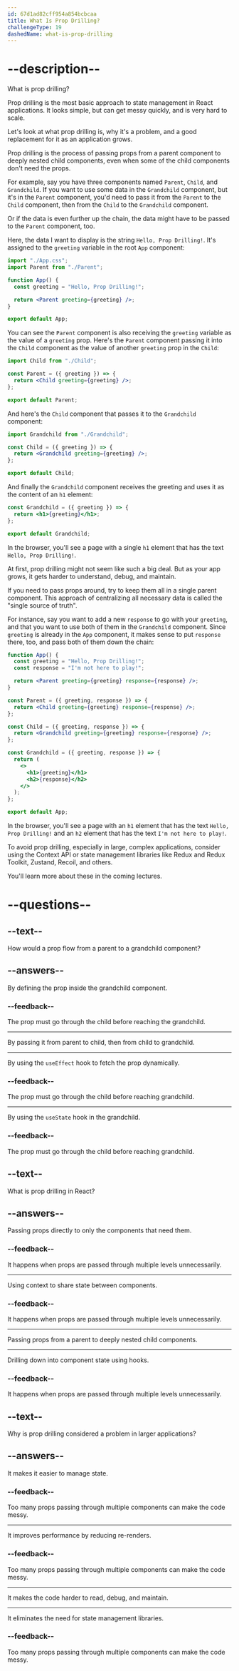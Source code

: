 ```yaml
---
id: 67d1ad82cff954a854bcbcaa
title: What Is Prop Drilling?
challengeType: 19
dashedName: what-is-prop-drilling
---
```


# --description--

What is prop drilling?

Prop drilling is the most basic approach to state management in React applications. It looks simple, but can get messy quickly, and is very hard to scale.

Let's look at what prop drilling is, why it's a problem, and a good replacement for it as an application grows.

Prop drilling is the process of passing props from a parent component to deeply nested child components, even when some of the child components don't need the props.

For example, say you have three components named `Parent`, `Child`, and `Grandchild`. If you want to use some data in the `Grandchild` component, but it's in the `Parent` component, you'd need to pass it from the `Parent` to the `Child` component, then from the `Child` to the `Grandchild` component.

Or if the data is even further up the chain, the data might have to be passed to the `Parent` component, too.

Here, the data I want to display is the string `Hello, Prop Drilling!`. It's assigned to the `greeting` variable in the root `App` component:

```jsx
import "./App.css";
import Parent from "./Parent";

function App() {
  const greeting = "Hello, Prop Drilling!";

  return <Parent greeting={greeting} />;
}

export default App;
```

You can see the `Parent` component is also receiving the `greeting` variable as the value of a `greeting` prop. Here's the `Parent` component passing it into the `Child` component as the value of another `greeting` prop in the `Child`:

```jsx
import Child from "./Child";

const Parent = ({ greeting }) => {
  return <Child greeting={greeting} />;
};

export default Parent;
```

And here's the `Child` component that passes it to the `Grandchild` component:

```jsx
import Grandchild from "./Grandchild";

const Child = ({ greeting }) => {
  return <Grandchild greeting={greeting} />;
};

export default Child;
```

And finally the `Grandchild` component receives the greeting and uses it as the content of an `h1` element:

```jsx
const Grandchild = ({ greeting }) => {
  return <h1>{greeting}</h1>;
};

export default Grandchild;
```

In the browser, you'll see a page with a single `h1` element that has the text `Hello, Prop Drilling!`.

At first, prop drilling might not seem like such a big deal. But as your app grows, it gets harder to understand, debug, and maintain.

If you need to pass props around, try to keep them all in a single parent component. This approach of centralizing all necessary data is called the "single source of truth".

For instance, say you want to add a new `response` to go with your `greeting`, and that you want to use both of them in the `Grandchild` component. Since `greeting` is already in the `App` component, it makes sense to put `response` there, too, and pass both of them down the chain:

```jsx
function App() {
  const greeting = "Hello, Prop Drilling!";
  const response = "I'm not here to play!";

  return <Parent greeting={greeting} response={response} />;
}

const Parent = ({ greeting, response }) => {
  return <Child greeting={greeting} response={response} />;
};

const Child = ({ greeting, response }) => {
  return <Grandchild greeting={greeting} response={response} />;
};

const Grandchild = ({ greeting, response }) => {
  return (
    <>
      <h1>{greeting}</h1>
      <h2>{response}</h2>
    </>
  );
};

export default App;
```

In the browser, you'll see a page with an `h1` element that has the text `Hello, Prop Drilling!` and an `h2` element that has the text `I'm not here to play!`.

To avoid prop drilling, especially in large, complex applications, consider using the Context API or state management libraries like Redux and Redux Toolkit, Zustand, Recoil, and others.

You'll learn more about these in the coming lectures.

# --questions--

## --text--

How would a prop flow from a parent to a grandchild component?

## --answers--

By defining the prop inside the grandchild component.

### --feedback--

The prop must go through the child before reaching the grandchild.

---

By passing it from parent to child, then from child to grandchild.

---

By using the `useEffect` hook to fetch the prop dynamically.

### --feedback--

The prop must go through the child before reaching grandchild.

---

By using the `useState` hook in the grandchild.

### --feedback--

The prop must go through the child before reaching grandchild.

## --text--

What is prop drilling in React?

## --answers--

Passing props directly to only the components that need them.

### --feedback--

It happens when props are passed through multiple levels unnecessarily.

---

Using context to share state between components.

### --feedback--

It happens when props are passed through multiple levels unnecessarily.

---

Passing props from a parent to deeply nested child components.

---

Drilling down into component state using hooks.

### --feedback--

It happens when props are passed through multiple levels unnecessarily.

## --text--

Why is prop drilling considered a problem in larger applications?

## --answers--

It makes it easier to manage state.

### --feedback--

Too many props passing through multiple components can make the code messy.

---

It improves performance by reducing re-renders.

### --feedback--

Too many props passing through multiple components can make the code messy.

---

It makes the code harder to read, debug, and maintain.

---

It eliminates the need for state management libraries.

### --feedback--

Too many props passing through multiple components can make the code messy.
